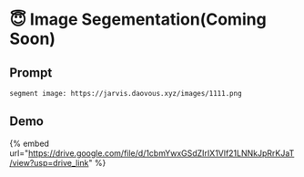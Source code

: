 # 😇 Image Segementation(Coming Soon)

## Prompt

```
segment image: https://jarvis.daovous.xyz/images/1111.png
```

## Demo

{% embed url="https://drive.google.com/file/d/1cbmYwxGSdZIrIX1Vlf21LNNkJpRrKJaT/view?usp=drive_link" %}
